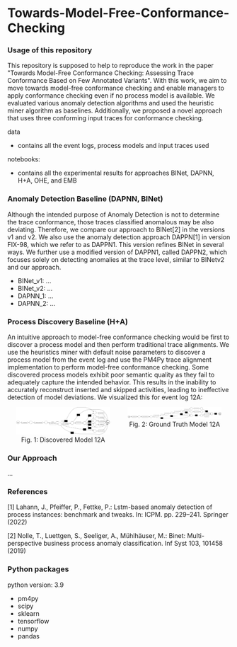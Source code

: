 # Towards-Model-Free-Conformance-Checking

### Usage of this repository
This repository is supposed to help to reproduce the work in the paper "Towards Model-Free Conformance Checking: Assessing Trace Conformance Based on Few Annotated Variants". With
this work, we aim to move towards model-free conformance checking and enable managers to apply conformance checking even if no process model is available. We evaluated various anomaly detection algorithms and used the heuristic miner algorithm as baselines. Additionally, we proposed a novel approach that uses three conforming input traces for conformance checking.

data
- contains all the event logs, process models and input traces used

notebooks:
- contains all the experimental results for approaches BINet, DAPNN, H+A, OHE, and EMB


### Anomaly Detection Baseline (DAPNN, BINet)
Although the intended purpose of Anomaly Detection is not to determine the trace conformance, those traces classified anomalous may be also deviating. Therefore, we compare our approach to BINet[2] in the versions v1 and v2. We also use the anomaly detection approach DAPPN[1] in version FIX-98, which we refer to as DAPPN1. This version refines BINet in several ways. We further use a modified version of DAPPN1, called DAPPN2, which focuses solely on detecting anomalies at the trace level, similar to BINetv2 and our approach.
- BINet_v1: ...
- BINet_v2: ...
- DAPNN_1: ...
- DAPNN_2: ...


### Process Discovery Baseline (H+A)
An intuitive approach to model-free conformance checking would be first to discover a process model and then perform traditional trace alignments. We use the heuristics miner with default noise parameters to discover a process model from the event log and use the PM4Py trace alignment implementation to perform model-free conformance checking. Some discovered process models exhibit poor semantic quality as they fail to adequately capture the intended behavior. This results in the inability to accurately reconstruct inserted and skipped activities, leading to ineffective detection of model deviations. We visualized this for event log 12A:

<div style="display: flex; justify-content: center; align-items: flex-start;">
  <div style="text-align: center; margin: 0 20px;">
    <img src="images/12A_discovered_model.png" alt="Discovered Model" style="width: 900px; height: auto;"/>
    <div>Fig. 1: Discovered Model 12A</div>
  </div>
  <div style="text-align: center; margin: 0 20px;">
    <img src="images/12A_ground_truth_model.png" alt="Ground Truth Model" style="width: 900px; height: auto;"/>
    <div>Fig. 2: Ground Truth Model 12A</div>
  </div>
</div>

### Our Approach
...


### References
[1] Lahann, J., Pfeiffer, P., Fettke, P.: Lstm-based anomaly detection of process instances: benchmark and tweaks. In: ICPM. pp. 229–241. Springer (2022)

[2] Nolle, T., Luettgen, S., Seeliger, A., Mühlhäuser, M.: Binet: Multi-perspective business process anomaly classification. Inf Syst 103, 101458 (2019)

### Python packages
python version:	3.9
- pm4py
- scipy
- sklearn
- tensorflow
- numpy
- pandas
